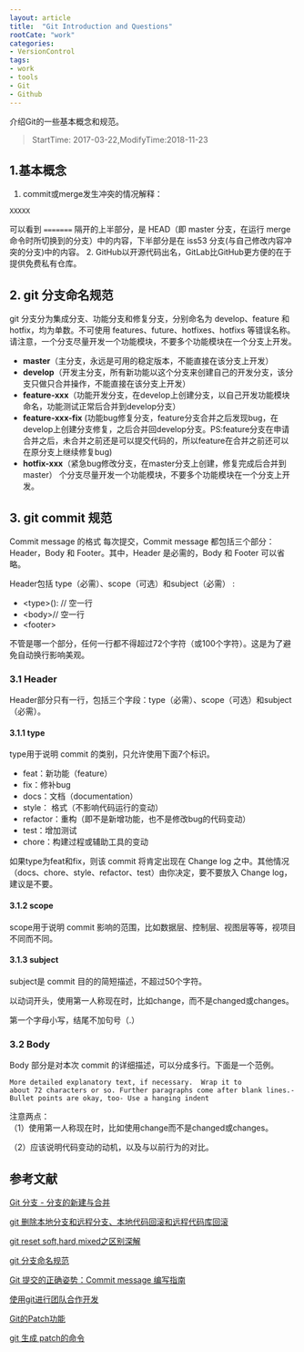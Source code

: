 ```yaml
---
layout: article
title:  "Git Introduction and Questions"
rootCate: "work"
categories:
- VersionControl
tags:
- work
- tools
- Git
- Github
---
```


介绍Git的一些基本概念和规范。
<!---more--->
> StartTime: 2017-03-22,ModifyTime:2018-11-23

## 1.基本概念
1. commit或merge发生冲突的情况解释：  
```
XXXXX
```
可以看到 `=======` 隔开的上半部分，是 HEAD（即 master 分支，在运行 merge 命令时所切换到的分支）中的内容，下半部分是在 iss53 分支(与自己修改内容冲突的分支)中的内容。
2. GitHub以开源代码出名，GitLab比GitHub更方便的在于提供免费私有仓库。

## 2. git 分支命名规范
git 分支分为集成分支、功能分支和修复分支，分别命名为 develop、feature 和 hotfix，均为单数。不可使用 features、future、hotfixes、hotfixs 等错误名称。请注意，一个分支尽量开发一个功能模块，不要多个功能模块在一个分支上开发。

+ **master**（主分支，永远是可用的稳定版本，不能直接在该分支上开发）
+ **develop**（开发主分支，所有新功能以这个分支来创建自己的开发分支，该分支只做只合并操作，不能直接在该分支上开发）
+ **feature-xxx**（功能开发分支，在develop上创建分支，以自己开发功能模块命名，功能测试正常后合并到develop分支）
+ **feature-xxx-fix** (功能bug修复分支，feature分支合并之后发现bug，在develop上创建分支修复，之后合并回develop分支。PS:feature分支在申请合并之后，未合并之前还是可以提交代码的，所以feature在合并之前还可以在原分支上继续修复bug)
+ **hotfix-xxx**（紧急bug修改分支，在master分支上创建，修复完成后合并到 master）
个分支尽量开发一个功能模块，不要多个功能模块在一个分支上开发。

## 3.  git commit 规范
Commit message 的格式
每次提交，Commit message 都包括三个部分：Header，Body 和 Footer。其中，Header 是必需的，Body 和 Footer 可以省略。

Header包括 type（必需）、scope（可选）和subject（必需） :
+ \<type>(<scope>): <subject>// 空一行
+ \<body>// 空一行
+ \<footer>

不管是哪一个部分，任何一行都不得超过72个字符（或100个字符）。这是为了避免自动换行影响美观。

### 3.1 Header
Header部分只有一行，包括三个字段：type（必需）、scope（可选）和subject（必需）。

#### 3.1.1 type

type用于说明 commit 的类别，只允许使用下面7个标识。

+ feat：新功能（feature）
+ fix：修补bug
+ docs：文档（documentation）
+ style： 格式（不影响代码运行的变动）
+ refactor：重构（即不是新增功能，也不是修改bug的代码变动）
+ test：增加测试
+ chore：构建过程或辅助工具的变动

如果type为feat和fix，则该 commit 将肯定出现在 Change log 之中。其他情况（docs、chore、style、refactor、test）由你决定，要不要放入 Change log，建议是不要。

#### 3.1.2 scope

scope用于说明 commit 影响的范围，比如数据层、控制层、视图层等等，视项目不同而不同。

#### 3.1.3 subject

subject是 commit 目的的简短描述，不超过50个字符。

以动词开头，使用第一人称现在时，比如change，而不是changed或changes。

第一个字母小写，结尾不加句号（.）

### 3.2 Body
Body 部分是对本次 commit 的详细描述，可以分成多行。下面是一个范例。

```
More detailed explanatory text, if necessary.  Wrap it to
about 72 characters or so. Further paragraphs come after blank lines.- Bullet points are okay, too- Use a hanging indent
```
注意两点：  
（1）使用第一人称现在时，比如使用change而不是changed或changes。

（2）应该说明代码变动的动机，以及与以前行为的对比。

## 参考文献
[Git 分支 - 分支的新建与合并](https://git-scm.com/book/zh/v1/Git-%E5%88%86%E6%94%AF-%E5%88%86%E6%94%AF%E7%9A%84%E6%96%B0%E5%BB%BA%E4%B8%8E%E5%90%88%E5%B9%B6)

[git 删除本地分支和远程分支、本地代码回滚和远程代码库回滚](https://www.cnblogs.com/hqbhonker/p/5092300.html)

[git reset soft,hard,mixed之区别深解](https://www.cnblogs.com/kidsitcn/p/4513297.html)

[git 分支命名规范](https://www.cnblogs.com/yorkyang/p/9147309.html)

[Git 提交的正确姿势：Commit message 编写指南](https://www.oschina.net/news/69705/git-commit-message-and-changelog-guide?from=20160110)

[使用git进行团队合作开发](https://www.cnblogs.com/ShaYeBlog/p/5575852.html)

[Git的Patch功能](https://www.cnblogs.com/y041039/articles/2411600.html)

[git 生成 patch的命令](https://blog.csdn.net/jiangzd_yanzi/article/details/76573987)
